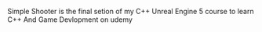 Simple Shooter is the final setion of my C++ Unreal Engine 5 course to learn C++
And Game Devlopment on udemy
